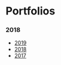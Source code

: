 # Portfolios

### 2018

- [2019](https://github.com/martincartledge/portfolios/tree/2019)
- [2018](https://github.com/martincartledge/portfolios/tree/2018)
- [2017](https://github.com/martincartledge/portfolios/tree/2017)
